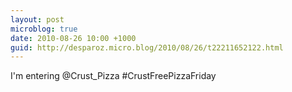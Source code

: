 ```yaml
---
layout: post
microblog: true
date: 2010-08-26 10:00 +1000
guid: http://desparoz.micro.blog/2010/08/26/t22211652122.html
---
```

I'm entering @Crust_Pizza #CrustFreePizzaFriday
